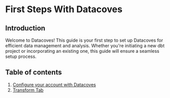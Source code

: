 # First Steps With Datacoves

## Introduction

Welcome to Datacoves! This guide is your first step to set up Datacoves for efficient data management and analysis. Whether you're initiating a new dbt project or incorporating an existing one, this guide will ensure a seamless setup process. 

## Table of contents

1. [Configure your account with Datacoves](getting-started/configure-account.md)
2. [Transform Tab](getting-started/transform-tab.md)
